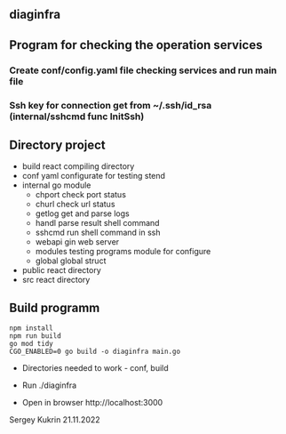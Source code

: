 ## diaginfra

## Program for checking the operation services
### Create conf/config.yaml file checking services and run main file
### Ssh key for connection get from ~/.ssh/id_rsa (internal/sshcmd func InitSsh)

## Directory project
- build react compiling directory
- conf yaml configurate for testing stend
- internal go module
  - chport check port status
  - churl check url status
  - getlog get and parse logs
  - handl parse result shell command 
  - sshcmd run shell command in ssh
  - webapi gin web server
  - modules testing programs module for configure
  - global global struct 
- public react directory
- src react directory


## Build programm
 ```
 npm install
 npm run build
 go mod tidy
 CGO_ENABLED=0 go build -o diaginfra main.go
```

- Directories needed to work - conf, build

- Run ./diaginfra 
- Open in browser http://localhost:3000

 Sergey Kukrin 21.11.2022